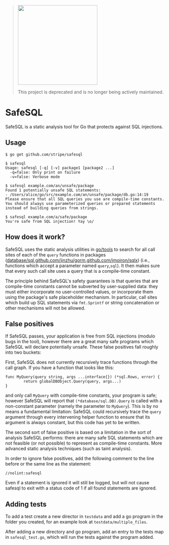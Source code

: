> <img src="https://stripe.dev/images/badges/archived.png" width="250">
>
> This project is deprecated and is no longer being actively maintained.

SafeSQL
=======

SafeSQL is a static analysis tool for Go that protects against SQL injections.


Usage
-----

```
$ go get github.com/stripe/safesql

$ safesql
Usage: safesql [-q] [-v] package1 [package2 ...]
  -q=false: Only print on failure
  -v=false: Verbose mode

$ safesql example.com/an/unsafe/package
Found 1 potentially unsafe SQL statements:
- /Users/alice/go/src/example.com/an/unsafe/package/db.go:14:19
Please ensure that all SQL queries you use are compile-time constants.
You should always use parameterized queries or prepared statements
instead of building queries from strings.

$ safesql example.com/a/safe/package
You're safe from SQL injection! Yay \o/
```


How does it work?
-----------------

SafeSQL uses the static analysis utilities in [go/tools][tools] to search for
all call sites of each of the `query` functions in packages ([database/sql][sql],[github.com/jinzhu/gorm][gorm],[github.com/jmoiron/sqlx][sqlx])
(i.e., functions which accept a parameter named `query`,`sql`). It then makes
sure that every such call site uses a query that is a compile-time constant.

The principle behind SafeSQL's safety guarantees is that queries that are
compile-time constants cannot be subverted by user-supplied data: they must
either incorporate no user-controlled values, or incorporate them using the
package's safe placeholder mechanism. In particular, call sites which build up
SQL statements via `fmt.Sprintf` or string concatenation or other mechanisms
will not be allowed.

[tools]: https://godoc.org/golang.org/x/tools/go
[sql]: http://golang.org/pkg/database/sql/
[sqlx]: https://github.com/jmoiron/sqlx
[gorm]: https://github.com/jinzhu/gorm

False positives
---------------

If SafeSQL passes, your application is free from SQL injections (modulo bugs in
the tool), however there are a great many safe programs which SafeSQL will
declare potentially unsafe. These false positives fall roughly into two buckets:

First, SafeSQL does not currently recursively trace functions through the call
graph. If you have a function that looks like this:

    func MyQuery(query string, args ...interface{}) (*sql.Rows, error) {
            return globalDBObject.Query(query, args...)
    }

and only call `MyQuery` with compile-time constants, your program is safe;
however SafeSQL will report that `(*database/sql.DB).Query` is called with a
non-constant parameter (namely the parameter to `MyQuery`). This is by no means
a fundamental limitation: SafeSQL could recursively trace the `query` argument
through every intervening helper function to ensure that its argument is always
constant, but this code has yet to be written.


The second sort of false positive is based on a limitation in the sort of
analysis SafeSQL performs: there are many safe SQL statements which are not
feasible (or not possible) to represent as compile-time constants. More advanced
static analysis techniques (such as taint analysis).

In order to ignore false positives, add the following comment to the line before
or the same line as the statement:
```
//nolint:safesql
```

Even if a statement is ignored it will still be logged, but will not cause 
safesql to exit with a status code of 1 if all found statements are ignored.

Adding tests
---------------
To add a test create a new director in `testdata` and add a go program in the 
folder you created, for an example look at `testdata/multiple_files`.

After adding a new directory and go program, add an entry to the tests map in 
`safesql_test.go`, which will run the tests against the program added.
